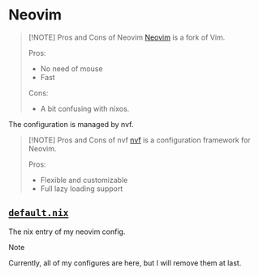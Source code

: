 # Neovim

> [!NOTE] Pros and Cons of Neovim
> [Neovim](https://neovim/neovim) is a fork of Vim.
>
> Pros:
>
> - No need of mouse
> - Fast
>
> Cons:
>
> - A bit confusing with nixos.

The configuration is managed by nvf.

> [!NOTE] Pros and Cons of nvf
> [nvf](https://github.com/NotAShelf/nvf) is a configuration framework for
> Neovim.
>
> Pros:
>
> - Flexible and customizable
> - Full lazy loading support

## [`default.nix`](./default.nix)

The nix entry of my neovim config.

> [!NOTE]
> Currently, all of my configures are here, but I will remove them at last.
